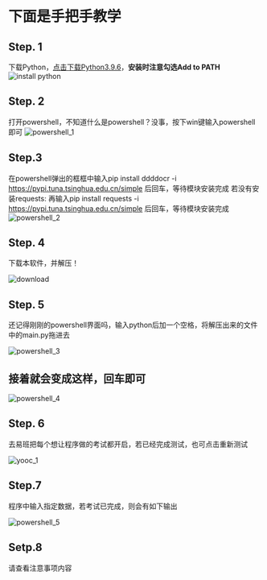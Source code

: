 # 下面是手把手教学

## Step. 1

下载Python，[点击下载Python3.9.6](https://www.python.org/ftp/python/3.9.6/python-3.9.6-amd64.exe)，**安装时注意勾选Add to PATH**
![install python](https://imgs-1251560279.cos.ap-shanghai.myqcloud.com/imgs/129552654-b17ec7c5-db08-4612-880a-9d69779c719e.png)  

## Step. 2

打开powershell，不知道什么是powershell？没事，按下win键输入powershell即可
![powershell_1](https://imgs-1251560279.cos.ap-shanghai.myqcloud.com/imgs/129552846-68d04087-c42d-4632-bcff-eb19d3166515.png)  

## Step.3

在powershell弹出的框框中输入pip install ddddocr -i https://pypi.tuna.tsinghua.edu.cn/simple 后回车，等待模块安装完成
若没有安装requests: 再输入pip install requests -i https://pypi.tuna.tsinghua.edu.cn/simple 后回车，等待模块安装完成
![powershell_2](https://imgs-1251560279.cos.ap-shanghai.myqcloud.com/imgs/129553029-7e4b23e9-16f1-44bb-88f6-84fa0bf1f9c9.png)  

## Step. 4

下载本软件，并解压！

![download](https://imgs-1251560279.cos.ap-shanghai.myqcloud.com/imgs/129553218-9d53e6ba-4e0e-46bf-8af5-1085a2381791.png)  

## Step. 5

还记得刚刚的powershell界面吗，输入python后加一个空格，将解压出来的文件中的main.py拖进去

![powershell_3](https://imgs-1251560279.cos.ap-shanghai.myqcloud.com/imgs/129553475-8bb36d8f-85e6-402b-955e-5d0340b64be6.png)  

## 接着就会变成这样，回车即可

![powershell_4](https://imgs-1251560279.cos.ap-shanghai.myqcloud.com/imgs/129553512-1401d4d2-6158-4367-ab3c-e7d0db2c80bc.png)  

## Step. 6

去易班把每个想让程序做的考试都开启，若已经完成测试，也可点击重新测试

![yooc_1](https://imgs-1251560279.cos.ap-shanghai.myqcloud.com/imgs/129553711-7276da74-f850-41b8-a53d-5620a0be7cb2.png)  

## Step.7

程序中输入指定数据，若考试已完成，则会有如下输出

![powershell_5](https://imgs-1251560279.cos.ap-shanghai.myqcloud.com/imgs/129553973-2a401698-d8c9-4e5a-9524-ad41621c675c.png)  

## Setp.8

请查看注意事项内容
